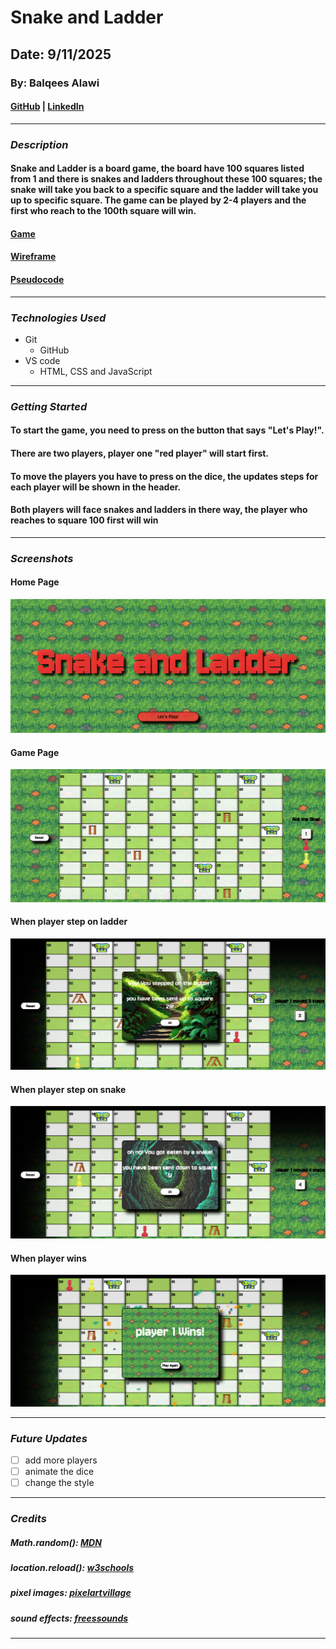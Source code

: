 # Snake and Ladder

## Date: 9/11/2025

### By: Balqees Alawi

#### [GitHub](https://github.com/balqeesalawi) | [LinkedIn](https://www.linkedin.com/in/balqees-alawi-3613a4307/)
***

### ***Description***
#### Snake and Ladder is a board game, the board have 100 squares listed from 1 and there is snakes and ladders throughout these 100 squares; the snake will take you back to a specific square and the ladder will take you up to specific square. The game can be played by 2-4 players and the first who reach to the 100th square will win.

#### [Game](https://thick-rose.surge.sh/)

#### [Wireframe](https://www.figma.com/design/KyuiGAMqhovDtrQqPJgl55/Untitled?node-id=1-15&t=e9z9hrTpDxsyXkzr-1)
#### [Pseudocode](https://docs.google.com/document/d/13_6rnjGrSvvBGDa7bRWspONQV8yNxRg4/edit?usp=drive_link&ouid=112319713171557883668&rtpof=true&sd=true)
***

### ***Technologies Used***
* Git
   * GitHub
* VS code
  * HTML, CSS and JavaScript
***

### ***Getting Started***
#### To start the game, you need to press on the button that says "Let's Play!".
#### There are two players, player one "red player" will start first.
#### To move the players you have to press on the dice, the updates steps for each player will be shown in the header.
#### Both players will face snakes and ladders in there way, the player who reaches to square 100 first will win
***

### ***Screenshots***
#### Home Page
![home](./screenshots/index.png)
#### Game Page
![game](./screenshots/game.png)
#### When player step on ladder
![ladder](./screenshots/ladderPop.png)
#### When player step on snake
![snake](./screenshots/snakePop.png)
#### When player wins
![win](./screenshots/winningPop.png)
***

### ***Future Updates***
- [ ] add more players
- [ ] animate the dice
- [ ] change the style
***

### ***Credits***
##### Math.random(): [MDN](https://developer.mozilla.org/en-US/docs/Web/JavaScript/Reference/Global_Objects/Math/random)
##### location.reload():  [w3schools](https://www.w3schools.com/jsref/met_loc_reload.asp)
##### pixel images:  [pixelartvillage](https://pixelartvillage.com/)
##### sound effects:  [freessounds](https://freesound.org/)

***

